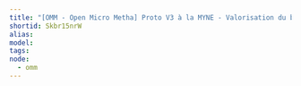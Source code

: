 ```yaml
---
title: "[OMM - Open Micro Metha] Proto V3 à la MYNE - Valorisation du biogaz"
shortid: Skbr15nrW
alias:
model:
tags:
node: 
  - omm
---
```

